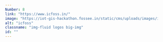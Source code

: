 ```yaml
---
Number: 8
link: "https://www.icfoss.in/"
image: "https://iot-gis-hackathon.fossee.in/static/cms/uploads/images/icfoss-logo.png"
alt: "icfoss"
classname: "img-fluid logos big-img"
id: ""
---
```

